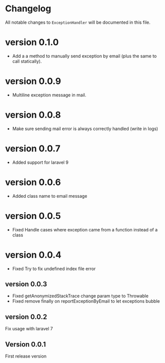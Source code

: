 # Changelog

All notable changes to `ExceptionHandler` will be documented in this file.

# version 0.1.0
- Add a a method to manually send exception by email (plus the same to call statically).

# version 0.0.9
- Multiline exception message in mail.

# version 0.0.8
- Make sure sending mail error is always correctly handled (write in logs)

# version 0.0.7
- Added support for laravel 9

# version 0.0.6
- Added class name to email message

# version 0.0.5
- Fixed Handle cases where exception came from a function instead of a class
# version 0.0.4
- Fixed Try to fix undefined index file error

## version 0.0.3
- Fixed getAnonymizedStackTrace change param type to Throwable
- Fixed remove finally on reportExceptionByEmail to let exceptions bubble

## version 0.0.2
Fix usage with laravel 7

## Version 0.0.1
First release version

